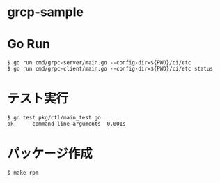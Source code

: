 # grcp-sample


# Go Run
```
$ go run cmd/grpc-server/main.go --config-dir=${PWD}/ci/etc
$ go run cmd/grpc-client/main.go --config-dir=${PWD}/ci/etc status
```


# テスト実行
```
$ go test pkg/ctl/main_test.go
ok      command-line-arguments  0.001s
```


# パッケージ作成
```
$ make rpm
```
